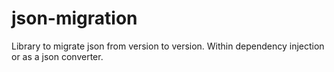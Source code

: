 # json-migration
Library to migrate json from version to version. Within dependency injection or as a json converter.
